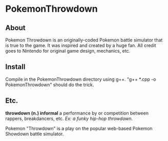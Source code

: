 # PokemonThrowdown

## About

Pokemon Throwdown is an originally-coded Pokemon battle simulator that is true to the game. It was inspired and created by a huge fan. All credit goes to Nintendo for original game design, mechanics, etc.

## Install

Compile in the PokemonThrowdown directory using g++. "g++ *.cpp -o PokemonThrowdown" should do the trick.

## Etc.

**throwdown (n.) informal**
a performance by or competition between rappers, breakdancers, etc.
*Ex: a funky hip-hop throwdown.*

Pokemon "Throwdown" is a play on the popular web-based Pokemon Showdown battle simulator.
